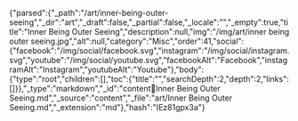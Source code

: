 {"parsed":{"_path":"/art/inner-being-outer-seeing","_dir":"art","_draft":false,"_partial":false,"_locale":"","_empty":true,"title":"Inner Being Outer Seeing","description":null,"img":"/img/art/inner being outer seeing.jpg","alt":null,"category":"Misc","order":41,"social":{"facebook":"/img/social/facebook.svg","instagram":"/img/social/instagram.svg","youtube":"/img/social/youtube.svg","facebookAlt":"Facebook","instagramAlt":"Instagram","youtubeAlt":"Youtube"},"body":{"type":"root","children":[],"toc":{"title":"","searchDepth":2,"depth":2,"links":[]}},"_type":"markdown","_id":"content:art:Inner Being Outer Seeing.md","_source":"content","_file":"art/Inner Being Outer Seeing.md","_extension":"md"},"hash":"IEz81gpx3a"}
